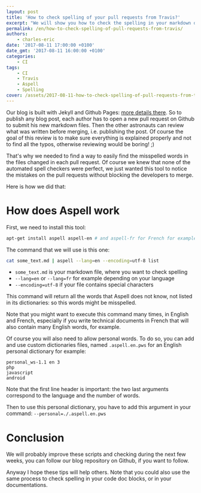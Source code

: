 ```yaml
---
layout: post
title: 'How to check spelling of your pull requests from Travis?'
excerpt: "We will show you how to check the spelling in your markdown documents, very easily using Aspell and Travis"
permalink: /en/how-to-check-spelling-of-pull-requests-from-travis/
authors:
    - charles-eric
date: '2017-08-11 17:00:00 +0100'
date_gmt: '2017-08-11 16:00:00 +0100'
categories:
    - CI
tags:
    - CI
    - Travis
    - Aspell
    - Spelling
cover: /assets/2017-08-11-how-to-check-spelling-of-pull-requests-from-travis/typing.jpg
---
```


Our blog is built with Jekyll and Github Pages: [more details there](/fr/migration-du-blog/). So to publish any blog post, each author has to open a new pull request on Github to submit his new markdown files.
Then the other astronauts can review what was written before merging, i.e. publishing the post. Of course the goal of this review is to make sure everything is explained properly and not to find all the typos, otherwise reviewing would be boring! ;)

That's why we needed to find a way to easily find the misspelled words in the files changed in each pull request. Of course we knew that none of the automated spell checkers were perfect, we just wanted this tool to notice the mistakes on the pull requests without blocking the developers to merge.

Here is how we did that:

How does Aspell work
====================

First, we need to install this tool:

```bash
apt-get install aspell aspell-en # and aspell-fr for French for example
```

The command that we will use is this one:

```bash
cat some_text.md | aspell --lang=en --encoding=utf-8 list
```

- `some_text.md` is your markdown file, where you want to check spelling
- `--lang=en` or `--lang=fr` for example depending on your language
- `--encoding=utf-8` if your file contains special characters

This command will return all the words that Aspell does not know, not listed in its dictionaries: so this words might be misspelled.

Note that you might want to execute this command many times, in English and French, especially if you write technical documents in French that will also contain many English words, for example.

Of course you will also need to allow personal words. To do so, you can add and use custom dictionaries files, named `.aspell.en.pws` for an English personal dictionary for example:

```
personal_ws-1.1 en 3
php
javascript
android
```

Note that the first line header is important: the two last arguments correspond to the language and the number of words.

Then to use this personal dictionary, you have to add this argument in your command: `--personal=./.aspell.en.pws`

Conclusion
==========

We will probably improve these scripts and checking during the next few weeks, you can follow our blog repository on Github, if you want to follow.

Anyway I hope these tips will help others. Note that you could also use the same process to check spelling in your code doc blocks, or in your documentations.



